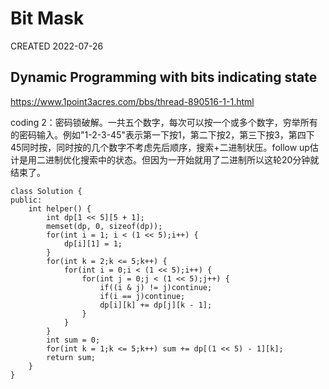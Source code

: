 # Bit Mask

CREATED 2022-07-26

## Dynamic Programming with bits indicating state

<https://www.1point3acres.com/bbs/thread-890516-1-1.html>

coding 2：密码锁破解。一共五个数字，每次可以按一个或多个数字，穷举所有的密码输入。例如"1-2-3-45"表示第一下按1，第二下按2，第三下按3，第四下45同时按，同时按的几个数字不考虑先后顺序，搜索+二进制状压。follow up估计是用二进制优化搜索中的状态。但因为一开始就用了二进制所以这轮20分钟就结束了。

```
class Solution {
public:
    int helper() {
        int dp[1 << 5][5 + 1];
        memset(dp, 0, sizeof(dp));
        for(int i = 1; i < (1 << 5);i++) {
            dp[i][1] = 1;
        }
        for(int k = 2;k <= 5;k++) {
            for(int i = 0;i < (1 << 5);i++) {
                for(int j = 0;j < (1 << 5);j++) {
                    if((i & j) != j)continue;
                    if(i == j)continue;
                    dp[i][k] += dp[j][k - 1];
                }
            }
        }
        int sum = 0;
        for(int k = 1;k <= 5;k++) sum += dp[(1 << 5) - 1][k];
        return sum;
    }
}
```
